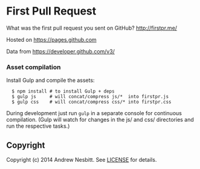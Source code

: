 # First Pull Request

What was the first pull request you sent on GitHub? http://firstpr.me/

Hosted on https://pages.github.com

Data from https://developer.github.com/v3/

### Asset compilation

Install Gulp and compile the assets:

```
  $ npm install # to install Gulp + deps
  $ gulp js     # will concat/compress js/*  into firstpr.js
  $ gulp css    # will concat/compress css/* into firstpr.css
```

During development just run `gulp` in a separate console for continuous compilation. (Gulp will watch for changes in the js/ and css/ directories and run the respective tasks.)

## Copyright

Copyright (c) 2014 Andrew Nesbitt. See [LICENSE](LICENSE) for details.
